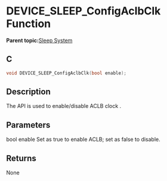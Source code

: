 # DEVICE\_SLEEP\_ConfigAclbClk Function

**Parent topic:**[Sleep System](GUID-BBF940E8-361C-4418-AA6E-7E55FE94DD87.md)

## C

```c
void DEVICE_SLEEP_ConfigAclbClk(bool enable);
```

## Description

The API is used to enable/disable ACLB clock .

## Parameters

bool enable Set as true to enable ACLB; set as false to disable.

## Returns

None

